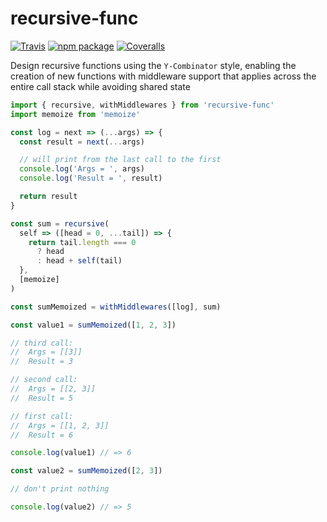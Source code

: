 # recursive-func

[![Travis][build-badge]][build]
[![npm package][npm-badge]][npm]
[![Coveralls][coveralls-badge]][coveralls]

Design recursive functions using the `Y-Combinator` style, enabling the creation of new functions with middleware support that applies across the entire call stack while avoiding shared state
```js
import { recursive, withMiddlewares } from 'recursive-func'
import memoize from 'memoize'

const log = next => (...args) => {
  const result = next(...args)

  // will print from the last call to the first
  console.log('Args = ', args)
  console.log('Result = ', result)

  return result
}

const sum = recursive(
  self => ([head = 0, ...tail]) => {
    return tail.length === 0
      ? head
      : head + self(tail)
  },
  [memoize]
)

const sumMemoized = withMiddlewares([log], sum)

const value1 = sumMemoized([1, 2, 3])

// third call:
//  Args = [[3]]
//  Result = 3

// second call:
//  Args = [[2, 3]]
//  Result = 5

// first call:
//  Args = [[1, 2, 3]]
//  Result = 6

console.log(value1) // => 6

const value2 = sumMemoized([2, 3])

// don't print nothing

console.log(value2) // => 5
```

[build-badge]: https://img.shields.io/travis/user/repo/master.png?style=flat-square
[build]: https://travis-ci.org/user/repo

[npm-badge]: https://img.shields.io/npm/v/npm-package.png?style=flat-square
[npm]: https://www.npmjs.org/package/npm-package

[coveralls-badge]: https://img.shields.io/coveralls/user/repo/master.png?style=flat-square
[coveralls]: https://coveralls.io/github/user/repo
